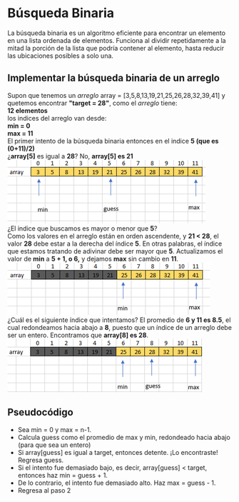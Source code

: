# Búsqueda Binaria
La búsqueda binaria es un algoritmo eficiente para encontrar un elemento en una lista ordenada de elementos. Funciona al dividir repetidamente a la mitad la porción de la lista que podría contener al elemento, hasta reducir las ubicaciones posibles a solo una. 
## Implementar la búsqueda binaria de un arreglo
Supon que tenemos un *arreglo*  array = [3,5,8,13,19,21,25,26,28,32,39,41] y quetemos encontrar **"target = 28"**,
como el *arreglo* tiene:<br>
**12 elementos**<br>
los indices del arreglo van desde:<br>
**min = 0** <br>
**max = 11**<br>
El primer intento de la búsqueda binaria entonces en el indice **5 (que es (0+11)/2)** <br>
¿**array[5]** es igual a **28**? No, **array[5] es 21** <br>
<img src="img/primero.png"><br>
¿El indice que buscamos es mayor o menor que **5**?<br>
Como los valores en el arreglo están en orden ascendente, y **21 < 28**, el valor **28** debe estar a la derecha del índice **5**. En otras palabras, el índice que estamos tratando de adivinar debe ser mayor que **5**. Actualizamos el valor de **min** a **5 + 1, o 6,** y dejamos **max** sin cambio en **11**.<br>
<img src="img/primero1.png"><br>
¿Cuál es el siguiente índice que intentamos? El promedio de **6 y 11 es 8.5**, el cual redondeamos hacia abajo a **8**, puesto que un índice de un arreglo debe ser un entero. Encontramos que **array[8] es 28**.<br>
<img src="img/primero2.png">
## Pseudocódigo
<ul>
    <li>Sea min = 0 y max = n-1.
    <li>Calcula guess como el promedio de max y min, redondeado hacia abajo (para que sea un entero)
    <li>Si array[guess] es igual a target, entonces detente. ¡Lo encontraste! Regresa guess.
    <li>Si el intento fue demasiado bajo, es decir, array[guess] < target, entonces haz min = guess + 1.
    <li>De lo contrario, el intento fue demasiado alto. Haz max = guess - 1.
    <li>Regresa al paso 2
</ul>
